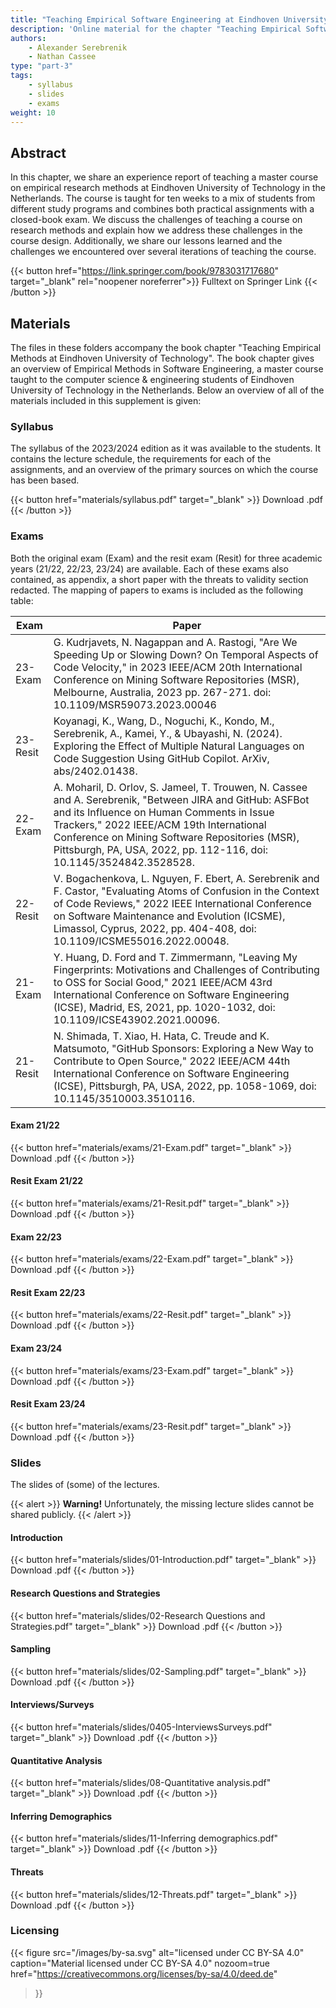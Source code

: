 ```yaml
---
title: "Teaching Empirical Software Engineering at Eindhoven University of Technology"
description: 'Online material for the chapter "Teaching Empirical Software Engineering at Eindhoven University of Technology"'
authors:
    - Alexander Serebrenik
    - Nathan Cassee
type: "part-3"
tags:
    - syllabus
    - slides
    - exams
weight: 10
---
```


## Abstract

In this chapter, we share an experience report of teaching a master course on empirical research methods at Eindhoven University of Technology in the Netherlands. The course is taught for ten weeks to a mix of students from different study programs and combines both practical assignments with a closed-book exam. We discuss the challenges of teaching a course on research methods and explain how we address these challenges in the course design. Additionally, we share our lessons learned and the challenges we encountered over several iterations of teaching the course.

{{< button href="https://link.springer.com/book/9783031717680" target="_blank" rel="noopener noreferrer">}}
Fulltext on Springer Link
{{< /button >}}
## Materials

The files in these folders accompany the book chapter "Teaching Empirical Methods at Eindhoven University of Technology". The book chapter gives an overview of Empirical Methods in Software Engineering, a master course taught to the computer science & engineering students of Eindhoven University of Technology in the Netherlands. Below an overview of all of the materials included in this supplement is given: 

### Syllabus

The syllabus of the 2023/2024 edition as it was available to the students. It contains the lecture schedule, the requirements for each of the assignments, and an overview of the primary sources on which the course has been based. 

{{< button href="materials/syllabus.pdf" target="_blank" >}}
Download .pdf
{{< /button >}}

### Exams

Both the original exam (Exam) and the resit exam (Resit) for three academic years (21/22, 22/23, 23/24) are available. Each of these exams also contained, as appendix, a short paper with the threats to validity section redacted. The mapping of papers to exams is included as the following table:

| Exam | Paper |
| --- | --- |
| 23-Exam | G. Kudrjavets, N. Nagappan and A. Rastogi, "Are We Speeding Up or Slowing Down? On Temporal Aspects of Code Velocity," in 2023 IEEE/ACM 20th International Conference on Mining Software Repositories (MSR), Melbourne, Australia, 2023 pp. 267-271. doi: 10.1109/MSR59073.2023.00046 |
| 23-Resit | Koyanagi, K., Wang, D., Noguchi, K., Kondo, M., Serebrenik, A., Kamei, Y., & Ubayashi, N. (2024). Exploring the Effect of Multiple Natural Languages on Code Suggestion Using GitHub Copilot. ArXiv, abs/2402.01438.|
| 22-Exam | A. Moharil, D. Orlov, S. Jameel, T. Trouwen, N. Cassee and A. Serebrenik, "Between JIRA and GitHub: ASFBot and its Influence on Human Comments in Issue Trackers," 2022 IEEE/ACM 19th International Conference on Mining Software Repositories (MSR), Pittsburgh, PA, USA, 2022, pp. 112-116, doi: 10.1145/3524842.3528528. |
| 22-Resit | V. Bogachenkova, L. Nguyen, F. Ebert, A. Serebrenik and F. Castor, "Evaluating Atoms of Confusion in the Context of Code Reviews," 2022 IEEE International Conference on Software Maintenance and Evolution (ICSME), Limassol, Cyprus, 2022, pp. 404-408, doi: 10.1109/ICSME55016.2022.00048. |
| 21-Exam | Y. Huang, D. Ford and T. Zimmermann, "Leaving My Fingerprints: Motivations and Challenges of Contributing to OSS for Social Good," 2021 IEEE/ACM 43rd International Conference on Software Engineering (ICSE), Madrid, ES, 2021, pp. 1020-1032, doi: 10.1109/ICSE43902.2021.00096. |
| 21-Resit| N. Shimada, T. Xiao, H. Hata, C. Treude and K. Matsumoto, "GitHub Sponsors: Exploring a New Way to Contribute to Open Source," 2022 IEEE/ACM 44th International Conference on Software Engineering (ICSE), Pittsburgh, PA, USA, 2022, pp. 1058-1069, doi: 10.1145/3510003.3510116. |

#### Exam 21/22

{{< button href="materials/exams/21-Exam.pdf" target="_blank" >}}
Download .pdf
{{< /button >}}

#### Resit Exam 21/22

{{< button href="materials/exams/21-Resit.pdf" target="_blank" >}}
Download .pdf
{{< /button >}}

#### Exam 22/23

{{< button href="materials/exams/22-Exam.pdf" target="_blank" >}}
Download .pdf
{{< /button >}}

#### Resit Exam 22/23

{{< button href="materials/exams/22-Resit.pdf" target="_blank" >}}
Download .pdf
{{< /button >}}

#### Exam 23/24

{{< button href="materials/exams/23-Exam.pdf" target="_blank" >}}
Download .pdf
{{< /button >}}

#### Resit Exam 23/24

{{< button href="materials/exams/23-Resit.pdf" target="_blank" >}}
Download .pdf
{{< /button >}}

### Slides

The slides of (some) of the lectures.

{{< alert >}}
**Warning!** Unfortunately, the missing lecture slides cannot be shared publicly.
{{< /alert >}}

#### Introduction

{{< button href="materials/slides/01-Introduction.pdf" target="_blank" >}}
Download .pdf
{{< /button >}}

#### Research Questions and Strategies

{{< button href="materials/slides/02-Research Questions and Strategies.pdf" target="_blank" >}}
Download .pdf
{{< /button >}}

#### Sampling

{{< button href="materials/slides/02-Sampling.pdf" target="_blank" >}}
Download .pdf
{{< /button >}}

#### Interviews/Surveys

{{< button href="materials/slides/0405-InterviewsSurveys.pdf" target="_blank" >}}
Download .pdf
{{< /button >}}

#### Quantitative Analysis

{{< button href="materials/slides/08-Quantitative analysis.pdf" target="_blank" >}}
Download .pdf
{{< /button >}}

#### Inferring Demographics

{{< button href="materials/slides/11-Inferring demographics.pdf" target="_blank" >}}
Download .pdf
{{< /button >}}

#### Threats

{{< button href="materials/slides/12-Threats.pdf" target="_blank" >}}
Download .pdf
{{< /button >}}

### Licensing

{{< figure
    src="/images/by-sa.svg"
    alt="licensed under CC BY-SA 4.0"
    caption="Material licensed under CC BY-SA 4.0"
    nozoom=true
    href="https://creativecommons.org/licenses/by-sa/4.0/deed.de"
>}}
